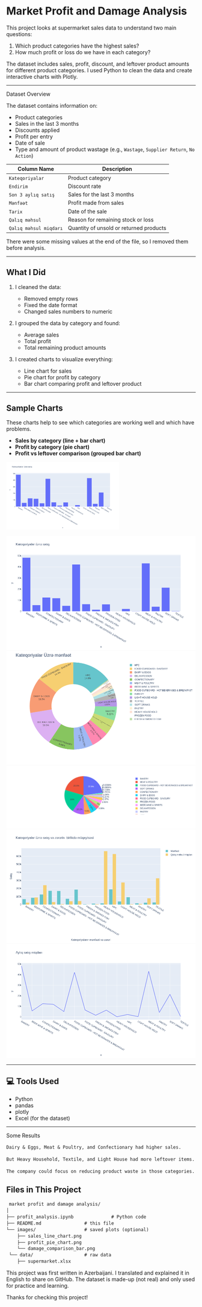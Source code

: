 
#  Market Profit and Damage Analysis

This project looks at supermarket sales data to understand two main questions:
1. Which product categories have the highest sales?
2. How much profit or loss do we have in each category?

The dataset includes sales, profit, discount, and leftover product amounts for different product categories. I used Python to clean the data and create interactive charts with Plotly.

---

Dataset Overview

The dataset contains information on:

- Product categories
- Sales in the last 3 months
- Discounts applied
- Profit per entry
- Date of sale
- Type and amount of product wastage (e.g., `Wastage`, `Supplier Return`, `No Action`)

| Column Name            | Description                              |
|------------------------|------------------------------------------|
| `Kateqoriyalar`        | Product category                         |
| `Endirim`              | Discount rate                            |
| `Son 3 aylıq satış`    | Sales for the last 3 months              |
| `Mənfəət`              | Profit made from sales                   |
| `Tarix`                | Date of the sale                         |
| `Qalıq məhsul`         | Reason for remaining stock or loss       |
| `Qalıq məhsul miqdarı` | Quantity of unsold or returned products  |


There were some missing values at the end of the file, so I removed them before analysis.

---

## What I Did

1. I cleaned the data:
   - Removed empty rows
   - Fixed the date format
   - Changed sales numbers to numeric

2. I grouped the data by category and found:
   - Average sales
   - Total profit
   - Total remaining product amounts

3. I created charts to visualize everything:
   - Line chart for sales
   - Pie chart for profit by category
   - Bar chart comparing profit and leftover product

---

## Sample Charts

These charts help to see which categories are working well and which have problems.

- **Sales by category (line + bar chart)**
- **Profit by category (pie chart)**
- **Profit vs leftover comparison (grouped bar chart)**

<img src="images/sales_by_category.png" alt="sales_by_category" width="300"/>

![Sales by category](images/sales_by_category.png)
![Sales by category](images/sales_by_category2.png)
![Sales by category](images/sales_by_category3.png)
![Comparison of sales and losses by category](images/comparisonprofitdamage.png)
![Sales by month](images/sales_by_month.png)


---

## 💻 Tools Used

- Python  
- pandas  
- plotly  
- Excel (for the dataset)

---



 Some Results

    Dairy & Eggs, Meat & Poultry, and Confectionary had higher sales.

    But Heavy Household, Textile, and Light House had more leftover items.

    The company could focus on reducing product waste in those categories.


 ## Files in This Project
```markdown
 market profit and damage analysis/
│
├── profit_analysis.ipynb              # Python code
├── README.md                # this file
└── images/                  # saved plots (optional)
    ├── sales_line_chart.png
    ├── profit_pie_chart.png
    └── damage_comparison_bar.png
 └── data/                   # raw data
    ├── supermarket.xlsx
```


This project was first written in Azerbaijani. I translated and explained it in English to share on GitHub. The dataset is made-up (not real) and only used for practice and learning.

Thanks for checking this project!
